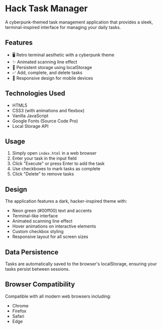 # Hack Task Manager

A cyberpunk-themed task management application that provides a sleek, terminal-inspired interface for managing your daily tasks.

## Features

- 🖥️ Retro terminal aesthetic with a cyberpunk theme
- ✨ Animated scanning line effect
- 💾 Persistent storage using localStorage
- ✅ Add, complete, and delete tasks
- 📱 Responsive design for mobile devices

## Technologies Used

- HTML5
- CSS3 (with animations and flexbox)
- Vanilla JavaScript
- Google Fonts (Source Code Pro)
- Local Storage API

## Usage

1. Simply open `index.html` in a web browser
2. Enter your task in the input field
3. Click "Execute" or press Enter to add the task
4. Use checkboxes to mark tasks as complete
5. Click "Delete" to remove tasks

## Design

The application features a dark, hacker-inspired theme with:
- Neon green (#00ff00) text and accents
- Terminal-like interface
- Animated scanning line effect
- Hover animations on interactive elements
- Custom checkbox styling
- Responsive layout for all screen sizes

## Data Persistence

Tasks are automatically saved to the browser's localStorage, ensuring your tasks persist between sessions.

## Browser Compatibility

Compatible with all modern web browsers including:
- Chrome
- Firefox
- Safari
- Edge

